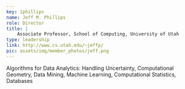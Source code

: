 ```yaml
---
key: 1phillips
name: Jeff M. Phillips
role: Director
title: |
    Associate Professor, School of Computing, University of Utah
type: leadership
link: http://www.cs.utah.edu/~jeffp/
pic: assets/img/member_photos/jeff.png
---
```


Algorithms for Data Analytics: Handling Uncertainty, Computational Geometry, Data Mining, Machine Learning, Computational Statistics, Databases